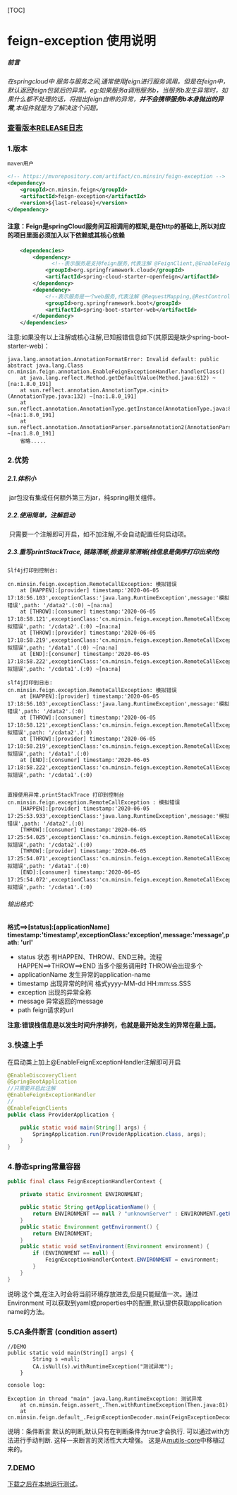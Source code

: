 [TOC]
# feign-exception 使用说明

##### 前言

*在springcloud中 服务与服务之间,通常使用feign进行服务调用。但是在feign中，默认返回feign包装后的异常。eg:如果服务a调用服务b，当服务b发生异常时，如果什么都不处理的话，将抛出feign自带的异常，**并不会携带服务b本身抛出的异常**,本组件就是为了解决这个问题。*


### [查看版本RELEASE日志](https://github.com/mintonzhang/feign-exception/releases)

### 1.版本

```xml
maven用户

<!-- https://mvnrepository.com/artifact/cn.minsin/feign-exception -->
<dependency>
    <groupId>cn.minsin.feign</groupId>
    <artifactId>feign-exception</artifactId>
    <version>${last-release}</version>
</dependency>

```
#### 注意：Feign是springCloud服务间互相调用的框架,是在http的基础上,所以对应的项目里面必须加入以下依赖或其核心依赖
```xml
    <dependencies>
        <dependency>
              <!--表示服务是支持feign服务,代表注解 @FeignClient,@EnableFeignClients等-->
            <groupId>org.springframework.cloud</groupId>
            <artifactId>spring-cloud-starter-openfeign</artifactId>
        </dependency>
        <dependency>
            <!--表示服务是一个web服务,代表注解 @RequestMapping,@RestController等-->
            <groupId>org.springframework.boot</groupId>
            <artifactId>spring-boot-starter-web</artifactId>
        </dependency>
    </dependencies>

```
注意:如果没有以上注解或核心注解,已知报错信息如下(其原因是缺少spring-boot-starter-web)：
```text
java.lang.annotation.AnnotationFormatError: Invalid default: public abstract java.lang.Class cn.minsin.feign.annotation.EnableFeignExceptionHandler.handlerClass()
	at java.lang.reflect.Method.getDefaultValue(Method.java:612) ~[na:1.8.0_191]
	at sun.reflect.annotation.AnnotationType.<init>(AnnotationType.java:132) ~[na:1.8.0_191]
	at sun.reflect.annotation.AnnotationType.getInstance(AnnotationType.java:85) ~[na:1.8.0_191]
	at sun.reflect.annotation.AnnotationParser.parseAnnotation2(AnnotationParser.java:266) ~[na:1.8.0_191]
    省略.....
```



### 2.优势

##### 	2.1.体积小

​		jar包没有集成任何额外第三方jar，纯spring相关组件。

##### 	2.2.使用简单，注解启动

​		只需要一个注解即可开启，如不加注解,不会自动配置任何启动项。

##### 	2.3.重写printStackTrace, 链路清晰,排查异常清晰(栈信息是倒序打印出来的)

```text
Slf4j打印到控制台:

cn.minsin.feign.exception.RemoteCallException: 模拟错误
	at [HAPPEN]:[provider] timestamp:'2020-06-05 17:18:56.103',exceptionClass:'java.lang.RuntimeException',message:'模拟错误',path: '/data2'.(:0) ~[na:na]
	at [THROW]:[consumer] timestamp:'2020-06-05 17:18:58.121',exceptionClass:'cn.minsin.feign.exception.RemoteCallException',message:'模拟错误',path: '/cdata2'.(:0) ~[na:na]
	at [THROW]:[provider] timestamp:'2020-06-05 17:18:58.219',exceptionClass:'cn.minsin.feign.exception.RemoteCallException',message:'模拟错误',path: '/data1'.(:0) ~[na:na]
	at [END]:[consumer] timestamp:'2020-06-05 17:18:58.222',exceptionClass:'cn.minsin.feign.exception.RemoteCallException',message:'模拟错误',path: '/cdata1'.(:0) ~[na:na]

slf4j打印到日志:
cn.minsin.feign.exception.RemoteCallException: 模拟错误
	at [HAPPEN]:[provider] timestamp:'2020-06-05 17:18:56.103',exceptionClass:'java.lang.RuntimeException',message:'模拟错误',path: '/data2'.(:0)
	at [THROW]:[consumer] timestamp:'2020-06-05 17:18:58.121',exceptionClass:'cn.minsin.feign.exception.RemoteCallException',message:'模拟错误',path: '/cdata2'.(:0)
	at [THROW]:[provider] timestamp:'2020-06-05 17:18:58.219',exceptionClass:'cn.minsin.feign.exception.RemoteCallException',message:'模拟错误',path: '/data1'.(:0)
	at [END]:[consumer] timestamp:'2020-06-05 17:18:58.222',exceptionClass:'cn.minsin.feign.exception.RemoteCallException',message:'模拟错误',path: '/cdata1'.(:0)


直接使用异常.printStackTrace 打印到控制台
cn.minsin.feign.exception.RemoteCallException : 模拟错误
	[HAPPEN]:[provider] timestamp:'2020-06-05 17:25:53.933',exceptionClass:'java.lang.RuntimeException',message:'模拟错误',path: '/data2'.(:0)
	[THROW]:[consumer] timestamp:'2020-06-05 17:25:54.025',exceptionClass:'cn.minsin.feign.exception.RemoteCallException',message:'模拟错误',path: '/cdata2'.(:0)
	[THROW]:[provider] timestamp:'2020-06-05 17:25:54.071',exceptionClass:'cn.minsin.feign.exception.RemoteCallException',message:'模拟错误',path: '/data1'.(:0)
	[END]:[consumer] timestamp:'2020-06-05 17:25:54.072',exceptionClass:'cn.minsin.feign.exception.RemoteCallException',message:'模拟错误',path: '/cdata1'.(:0)
```
######  输出格式: 
**格式==>[status]:[applicationName] timestamp:'timestamp',exceptionClass:'exception',message:'message',path: 'url'**

- status 状态 有HAPPEN、THROW、END三种。流程 HAPPEN==>THROW==>END 当多个服务调用时 THROW会出现多个 
- applicationName 发生异常的application-name
- timestamp 出现异常的时间 格式yyyy-MM-dd HH:mm:ss.SSS
- exception 出现的异常全称
- message 异常返回的message
- path feign请求的url 

**注意:错误栈信息是以发生时间升序排列，也就是最开始发生的异常在最上面。**

### 3.快速上手

在启动类上加上@EnableFeignExceptionHandler注解即可开启

```java
@EnableDiscoveryClient
@SpringBootApplication
//只需要开启此注解
@EnableFeignExceptionHandler
//
@EnableFeignClients
public class ProviderApplication {

    public static void main(String[] args) {
        SpringApplication.run(ProviderApplication.class, args);
    }
}

```


### 4.静态spring常量容器

```java
public final class FeignExceptionHandlerContext {

    private static Environment ENVIRONMENT;

    public static String getApplicationName() {
        return ENVIRONMENT == null ? "unknownServer" : ENVIRONMENT.getProperty("spring.application.name");
    }
    public static Environment getEnvironment() {
        return ENVIRONMENT;
    }
    public static void setEnvironment(Environment environment) {
        if (ENVIRONMENT == null) {
            FeignExceptionHandlerContext.ENVIRONMENT = environment;
        }
    }
}
```
说明:这个类,在注入时会将当前环境存放进去,但是只能赋值一次。通过Environment 可以获取到yaml或properties中的配置,默认提供获取application name的方法。


### 5.CA条件断言 (condition assert)
```text
//DEMO
public static void main(String[] args) {
        String s =null;
        CA.isNull(s).withRuntimeException("测试异常");
    }

console log:

Exception in thread "main" java.lang.RuntimeException: 测试异常
	at cn.minsin.feign.assert_.Then.withRuntimeException(Then.java:81)
	at cn.minsin.feign.default_.FeignExceptionDecoder.main(FeignExceptionDecoder.java:40)
```
说明：条件断言 默认的判断,默认只有在判断条件为true才会执行. 可以通过with方法进行手动判断. 这样一来断言的灵活性大大增强。
这是从[mutils-core](https://github.com/mintonzhang/mutils-spring-boot-starter/tree/master/mutils-dependencies/mutils-core-manage)中移植过来的。


### 7.DEMO
[下载之后在本地运行测试](https://github.com/mintonzhang/feign-exception-demo)。




